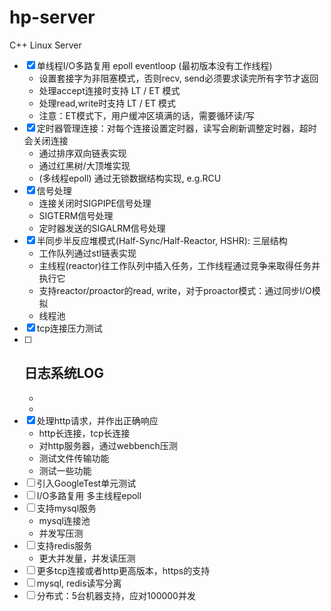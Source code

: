 # hp-server
C++ Linux Server
- [x] 单线程I/O多路复用 epoll eventloop (最初版本没有工作线程)
  - 设置套接字为非阻塞模式，否则recv, send必须要求读完所有字节才返回
  - 处理accept连接时支持 LT / ET 模式
  - 处理read,write时支持 LT / ET 模式
  - 注意：ET模式下，用户缓冲区填满的话，需要循环读/写
- [x] 定时器管理连接：对每个连接设置定时器，读写会刷新调整定时器，超时会关闭连接
  - 通过排序双向链表实现
  - 通过红黑树/大顶堆实现
  - (多线程epoll) 通过无锁数据结构实现, e.g.RCU
- [x] 信号处理
  - 连接关闭时SIGPIPE信号处理
  - SIGTERM信号处理
  - 定时器发送的SIGALRM信号处理
- [x] 半同步半反应堆模式(Half-Sync/Half-Reactor, HSHR): 三层结构
  - 工作队列通过stl链表实现
  - 主线程(reactor)往工作队列中插入任务，工作线程通过竞争来取得任务并执行它
  - 支持reactor/proactor的read, write，对于proactor模式：通过同步I/O模拟
  - 线程池
- [x] tcp连接压力测试
- [ ] 日志系统LOG
  - 
  - 
  - 
- [x] 处理http请求，并作出正确响应 
  - http长连接，tcp长连接
  - 对http服务器，通过webbench压测
  - 测试文件传输功能    
  - 测试一些功能
- [ ] 引入GoogleTest单元测试                   
- [ ] I/O多路复用 多主线程epoll
- [ ] 支持mysql服务
  - mysql连接池
  - 并发写压测
- [ ] 支持redis服务
  - 更大并发量，并发读压测
- [ ] 更多tcp连接或者http更高版本，https的支持
- [ ] mysql, redis读写分离
- [ ] 分布式：5台机器支持，应对100000并发
